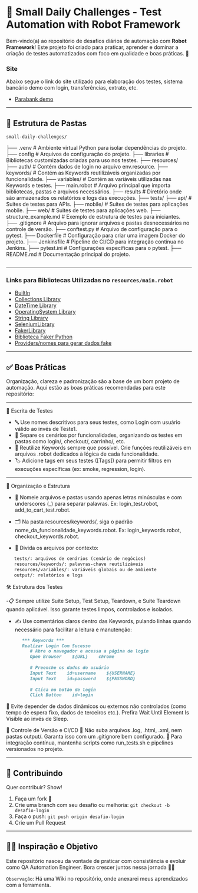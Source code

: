 
# 🧪 Small Daily Challenges - Test Automation with Robot Framework

Bem-vindo(a) ao repositório de desafios diários de automação com **Robot Framework**! Este projeto foi criado para praticar, aprender e dominar a criação de testes automatizados com foco em qualidade e boas práticas. 💪

### Site

Abaixo segue o link do site utilizado para elaboração dos testes, sistema bancário demo com login, transferências, extrato, etc.

- [Parabank demo](https://parabank.parasoft.com/parabank/index.htm)

---

## 📁 Estrutura de Pastas

```
small-daily-challenges/

```
├── .venv                     # Ambiente virtual Python para isolar dependências do projeto.
├── config                    # Arquivos de configuração do projeto.
├── libraries                 # Bibliotecas customizadas criadas para uso nos testes.
├── resources/     
   ├── auth/                  # Contém dados de login no arquivo env.resource.
   ├── keywords/              # Contém as Keywords reutilizáveis organizadas por funcionalidade.
   ├── variables/             # Contém as variáveis utilizadas nas Keywords e testes.
   ├── main.robot             # Arquivo principal que importa bibliotecas, pastas e arquivos necessários.
├── results                   # Diretório onde são armazenados os relatórios e logs das execuções.
├── tests/
   ├── api/                   # Suites de testes para APIs.
   ├── mobile/                # Suites de testes para aplicações mobile.
   ├── web/                   # Suites de testes para aplicações web.
   ├── structure_example.md   # Exemplo de estrutura de testes para iniciantes.
├── .gitignore                # Arquivo para ignorar arquivos e pastas desnecessários no controle de versão.
├── conftest.py               # Arquivo de configuração para o pytest.
├── Dockerfile                # Configuração para criar uma imagem Docker do projeto.
├── Jenkinsfile               # Pipeline de CI/CD para integração contínua no Jenkins.
├── pytest.ini                # Configurações específicas para o pytest.
├── README.md                 # Documentação principal do projeto.
```
```
---

### Links para Bibliotecas Utilizadas no `resources/main.robot`

- [BuiltIn](https://robotframework.org/robotframework/latest/libraries/BuiltIn.html)
- [Collections Library](https://robotframework.org/robotframework/latest/libraries/Collections.html)
- [DateTime Library](https://robotframework.org/robotframework/latest/libraries/DateTime.html)
- [OperatingSystem Library](https://robotframework.org/robotframework/latest/libraries/OperatingSystem.html)
- [String Library](https://robotframework.org/robotframework/latest/libraries/String.html)
- [SeleniumLibrary](https://robotframework.org/SeleniumLibrary/SeleniumLibrary.html)
- [FakerLibrary](https://github.com/guykisel/robotframework-faker)
- [Biblioteca Faker Python](https://faker.readthedocs.io/en/master/#basic-usage)
- [Providers/nomes para gerar dados fake]( https://faker.readthedocs.io/en/master/providers.html)

---

## ✅ Boas Práticas
Organização, clareza e padronização são a base de um bom projeto de automação. Aqui estão as boas práticas recomendadas para este repositório:

---
📄 Escrita de Testes
   - 🔤 Use nomes descritivos para seus testes, como Login com usuário válido ao invés de Teste1.
   - 📂 Separe os cenários por funcionalidades, organizando os testes em pastas como login/, checkout/, carrinho/, etc.
   - 🔁 Reutilize Keywords sempre que possível. Crie funções reutilizáveis em arquivos .robot dedicados à lógica de cada funcionalidade.
   - 🏷️ Adicione tags em seus testes ([Tags]) para permitir filtros em execuções específicas (ex: smoke, regression, login).
---

📐 Organização e Estrutura
   - 📁 Nomeie arquivos e pastas usando apenas letras minúsculas e com underscores (_) para separar palavras. Ex: login_test.robot, add_to_cart_test.robot.

   - 🗂️ Na pasta resources/keywords/, siga o padrão nome_da_funcionalidade_keywords.robot. Ex: login_keywords.robot, checkout_keywords.robot.

   - 🧩 Divida os arquivos por contexto:

```markdown
   tests/: arquivos de cenários (cenário de negócios)
   resources/keywords/: palavras-chave reutilizáveis
   resources/variables/: variáveis globais ou de ambiente
   output/: relatórios e logs
```

🛠️ Estrutura dos Testes

   -📋 Sempre utilize Suite Setup, Test Setup, Teardown, e Suite Teardown quando aplicável. Isso garante testes limpos, controlados e isolados.
   - ✍️ Use comentários claros dentro das Keywords, pulando linhas quando necessário para facilitar a leitura e manutenção:

```markdown
      *** Keywords ***
      Realizar Login Com Sucesso
         # Abre o navegador e acessa a página de login
         Open Browser    ${URL}    chrome
         
         # Preenche os dados do usuário
         Input Text    id=username    ${USERNAME}
         Input Text    id=password    ${PASSWORD}
         
         # Clica no botão de login
         Click Button    id=login
```

🧪 Evite depender de dados dinâmicos ou externos não controlados (como tempo de espera fixo, dados de terceiros etc.). Prefira Wait Until Element Is Visible ao invés de Sleep.

🔄 Controle de Versão e CI/CD
🚫 Não suba arquivos .log, .html, .xml, nem pastas output/. Garanta isso com um .gitignore bem configurado.
🧪 Para integração contínua, mantenha scripts como run_tests.sh e pipelines versionados no projeto.

---

## 🙌 Contribuindo

Quer contribuir? Show!

1. Faça um fork 🍴
2. Crie uma branch com seu desafio ou melhoria: `git checkout -b desafio-login`
3. Faça o push: `git push origin desafio-login`
4. Crie um Pull Request

---

## 🧙‍♂️ Inspiração e Objetivo

Este repositório nasceu da vontade de praticar com consistência e evoluir como QA Automation Engineer. Bora crescer juntos nessa jornada 🚀🔥

```Observação```: Há uma Wiki no repositório, onde anexarei meus aprendizados com a ferramenta.

